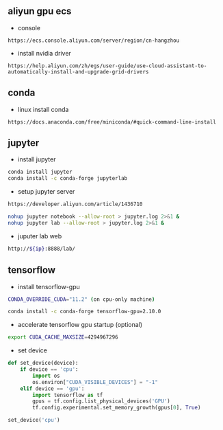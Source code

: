 ## aliyun gpu ecs

- console

```
https://ecs.console.aliyun.com/server/region/cn-hangzhou
```

- install nvidia driver

```
https://help.aliyun.com/zh/egs/user-guide/use-cloud-assistant-to-automatically-install-and-upgrade-grid-drivers
```

## conda

- linux install conda

```
https://docs.anaconda.com/free/miniconda/#quick-command-line-install
```

## jupyter

- install jupyter

```bash
conda install jupyter
conda install -c conda-forge jupyterlab
```

- setup jupyter server

```bash
https://developer.aliyun.com/article/1436710

nohup jupyter notebook --allow-root > jupyter.log 2>&1 &
nohup jupyter lab --allow-root > jupyter.log 2>&1 &
```

- juputer lab web

```bash
http://${ip}:8888/lab/
```



## tensorflow

- install tensorflow-gpu

```bash
CONDA_OVERRIDE_CUDA="11.2" (on cpu-only machine)

conda install -c conda-forge tensorflow-gpu=2.10.0
```

- accelerate tensorflow gpu startup (optional)

```bash
export CUDA_CACHE_MAXSIZE=4294967296
```

- set device

```python
def set_device(device):
    if device == 'cpu':
        import os
        os.environ["CUDA_VISIBLE_DEVICES"] = "-1"
    elif device == 'gpu':
        import tensorflow as tf
        gpus = tf.config.list_physical_devices('GPU')
        tf.config.experimental.set_memory_growth(gpus[0], True)

set_device('cpu')
```

